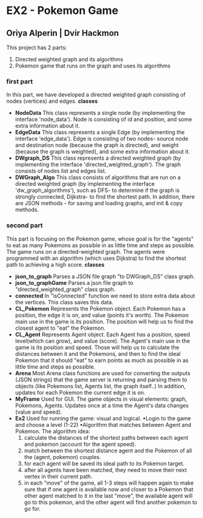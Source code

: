 # EX2 - Pokemon Game
## Oriya Alperin | Dvir Hackmon
This project has 2 parts:
1. Directed weighted graph and its algorithms
2. Pokemon game that runs on the graph and uses its algorithms

### first part
In this part, we have developed a directed weighted graph consisting of nodes (vertices) and edges.
**classes**
* **NodeData**
This class represents a single node (by implementing the interface 'node_data'). Node is consisting of id and position, and some extra information about it.
* **EdgeData**
This class represents a single Edge (by implementing the interface 'edge_data'). Edge is consisting of two nodes- source node and destination node (because the graph is directed), and weight (because the graph is weighted), and some extra information about it.
* **DWgraph_DS**
This class represents a directed weighted graph (by implementing the interface 'directed_weighted_graph'). The graph consists of nodes list and edges list.
* **DWGraph_Algo**
This class consists of algorithms that are run on a directed weighted graph (by implementing the interface 'dw_graph_algorithms'), such as DFS- to determine if the graph is strongly connected, Dijkstra- to find the shortest path. In addition, there are JSON methods - for saving and loading graphs, and init & copy methods.

### second part
This part is focusing on the Pokemon game, whose goal is for the "agents" to eat as many Pokemons as possible in as little time and steps as possible.
The game runs on a directed-weighted graph. The agents were programmed with an algorithm (which uses Dijkstra) to find the shortest path to achieving a high score.
**classes**
* **json_to_graph**
Parses a JSON file graph "to DWGraph_DS" class graph.
* **json_to_graphGame**
Parses a json file graph to "directed_weighted_graph" class graph.
* **connected**
In "isConnected" function we need to store extra data about the vertices.
This class saves this data.
* **CL_Pokemon**
Represents the Pokemon object.
Each Pokemon has a position, the edge it is on, and value (points it's worth).
The Pokemon main use in the game is its position. The position will help us to find the closest agent to "eat" the Pokemon. 
* **CL_Agent**
Represents Agent object.
Each Agent has a position, speed level(which can grow), and value (score).
The Agent's main use in the game is its position and speed. Those will help us to calculate the distances between it and the Pokemons,
and then to find the ideal Pokemon that it should "eat" to earn points as much as possible in as little time and steps as possible.
* **Arena**
Most Arena class functions are used for converting the outputs (JSON strings) that the game server is returning and parsing them to objects (like Pokemons list, Agents list, the graph itself..)
In addition, updates for each Pokemon the current edge it is on.
* **MyFrame**
Used for GUI.
The game objects in visual elements: graph, Pokemons, Agents.
Updates once at a time the Agent's data changes  (value and speed).
* **Ex2**
Used for running the game: visual and logical.
•Login to the game and choose a level (1-22)
•Algorithm that matches between Agent and Pokemon.
 The algorithm idea:
  1. calculate the distances of the shortest paths between each agent and pokemon (account for the agent speed).
  2. match between the shortest distance agent and the Pokemon of all the (agent, pokemon) couples.
  3. for each agent will be saved its ideal path to its Pokemon target.
  4. after all agents have been matched, they need to move their next vertex in their current path.
  5. in each "move" of the game, all 1-3 steps will happen again to make sure that if one agent is available now and closer to a Pokemon that other agent matched to it in the last "move", the available agent will go to this pokemon, and the other agent will find another pokemon to go for.
